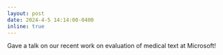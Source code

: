 ```yaml
---
layout: post
date: 2024-4-5 14:14:00-0400
inline: true
---
```


Gave a talk on our recent work on evaluation of medical text at Microsoft!